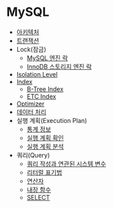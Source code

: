 # MySQL

- [아키텍처](architecture.md)
- [트랜잭션](transaction.md)
- Lock(잠금)
    - [MySQL 엔진 락](mysql_lock.md)
    - [InnoDB 스토리지 엔진 락](innodb_lock.md)
- [Isolation Level](isolation_level.md)
- [Index](index.md)
    - [B-Tree Index](btree_index.md)
    - [ETC Index](etc_index.md)
- [Optimizer](optimizer.md)
- [데이터 처리](data_processing.md)
- 실행 계획(Execution Plan)
    - [통계 정보](statistics.md)
    - [실행 계획 확인](check_execution_plan.md)
    - [실행 계획 분석](analyze_execution_plan.md)
- 쿼리(Query)
    - [쿼리 작성과 연관된 시스템 변수](query_system_variable.md)
    - [리터럴 표기법](literal_notation.md)
    - [연산자](operator.md)
    - [내장 함수](built_in_function.md)
    - [SELECT](select.md)